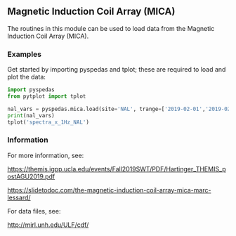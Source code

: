
## Magnetic Induction Coil Array (MICA)
The routines in this module can be used to load data from the Magnetic Induction Coil Array (MICA). 


### Examples
Get started by importing pyspedas and tplot; these are required to load and plot the data:

```python
import pyspedas
from pytplot import tplot
```

```python
nal_vars = pyspedas.mica.load(site='NAL', trange=['2019-02-01','2019-02-02'])
print(nal_vars)
tplot('spectra_x_1Hz_NAL')
```


### Information

For more information, see:

https://themis.igpp.ucla.edu/events/Fall2019SWT/PDF/Hartinger_THEMIS_postAGU2019.pdf

https://slidetodoc.com/the-magnetic-induction-coil-array-mica-marc-lessard/

For data files, see:

http://mirl.unh.edu/ULF/cdf/
